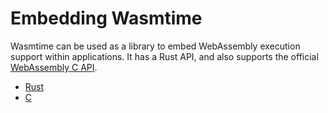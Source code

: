 # Embedding Wasmtime

Wasmtime can be used as a library to embed WebAssembly execution support
within applications. It has a Rust API, and also supports the official
[WebAssembly C API].

* [Rust](embed-rust.md)
* [C](embed-c.md)

[WebAssembly C API]: https://github.com/WebAssembly/wasm-c-api
